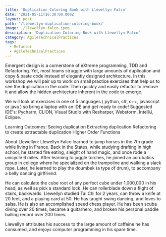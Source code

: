 ```yaml
---
title: 'Duplication Coloring Book with Llewellyn Falco'
date: '2021-05-11T16:30:00.000Z'
layout: post
path: '/llewellyn-duplication-coloring-book/'
image: ./llewellyn-falco.jpeg
description: 'Duplication Coloring Book with Llewellyn Falco'
category: AgileTechnicalPractices
tags:
  - Refactor
  - AgileTechnicalPractices
---
```


Emergent design is a cornerstone of eXtreme programming, TDD and Refactoring. Yet, most teams struggle with large amounts of duplication and copy & paste code instead of elegantly designed architecture.
In this workshop we will pair up to work on small practice exercises that help us to see the duplication in the code. Then quickly and easily refactor to remove it and allow the hidden architecture inherent in the code to emerge.

We will look at exercises in one of 5 languages ( python, c#, c++, javascript or java ) so bring a laptop with an IDE and get ready to code!
Suggested IDE's: Pycharm, CLION, Visual Studio with Resharper, Webstorm, IntelliJ, Eclipse.

Learning Outcomes:
Seeing duplication
Extracting duplication
Refactoring to create extractable duplication
Higher Order Functions

About Llewellyn:
Llewellyn Falco learned to jump horses in the 7th grade while living in France. Back in the States, while studying drafting in high school, he started fire eating, sleight of hand magic, and once rode a unicycle 6 miles. After learning to juggle torches, he joined an acrobatics group in college where he specialized on the trampoline and walking a slack rope.
Later, he learned to play the doumbek (a type of drum), to accompany a belly dancing girlfriend.

He can calculate the cube root of any perfect cube under 1,000,000 in his head, as well as pick a standard lock. He can rollerblade down a flight of stairs, backwards. Llewellyn studied Tai Chi for 2 years, can throw a knife at 20 feet, and a playing card at 50. He has taught swing dancing, and loves to salsa. He is also an accomplished speed chess player. He has been scuba diving over 20 times, became a guitarhero, and broken his personal paddle balling record over 200 times.

Llewellyn attributes his success to the large amount of caffeine he has consumed, and enjoys computer programming in his spare time.

